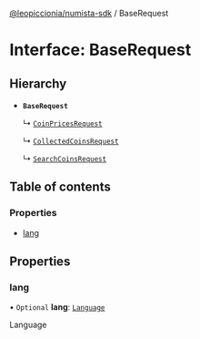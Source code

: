 [@leopiccionia/numista-sdk](../README.md) / BaseRequest

# Interface: BaseRequest

## Hierarchy

- **`BaseRequest`**

  ↳ [`CoinPricesRequest`](CoinPricesRequest.md)

  ↳ [`CollectedCoinsRequest`](CollectedCoinsRequest.md)

  ↳ [`SearchCoinsRequest`](SearchCoinsRequest.md)

## Table of contents

### Properties

- [lang](BaseRequest.md#lang)

## Properties

### lang

• `Optional` **lang**: [`Language`](../README.md#language)

Language
